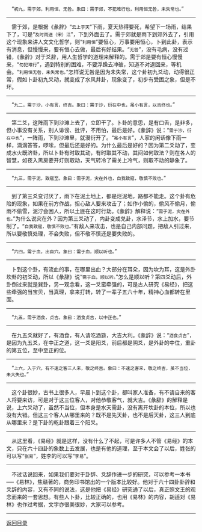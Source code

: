 &emsp;“``初九，需于郊，利用恒，无咎。象曰：需于郊，不犯难行也，利用恒无咎，未失常也。``”
___
&emsp;需于郊，是根据《彖辞》“``云上于天``”下雨，夏天热得要死，希望下一场雨，结果下了，可是“``及时雨送（宋）江``”，下到外面去了。需于郊就是雨下到郊外去了，引用这个现象来讲人文文化哲学，则“``利用恒``”要恒心，万事要用恒心，卜到此卦，表示有消息，但慢慢来，要有恒心去做，最后有好结果。“``无咎``”，没有毛病，没有过错，《彖辞》对于爻辞，用人生哲学的道理来解释的。需于郊是要有恒心慢慢来，“``勿犯难行``”，遇到特别的困难，不要浮躁去冲破，知道不对退回来，等机会。“``利用恒无咎，未失常也。``”怎样说无咎是因为未失常，这个卦初九爻动，动得很正常，假如卜卦初九爻动，就变成了水风井卦，现象变了，初步有受困之象，但是不坏。
___
&emsp;“``九二，需于沙，小有言，终吉。象曰：需于沙，衍在中也，虽小有言，以吉终也。``”
___
&emsp;第二爻，这阵雨下到沙滩上去了，立即干了。卜卦的意思，是有口舌，是非多，但小事没有关系，别人诽谤、批评，不用怕，最后是好。《彖辞》说：“``需于沙，衍在中也``”，一阵雨，下到沙滩里，就漫衍开了。“``虽小有言``”，人家的闲话像下雨一样，滴滴答答，啰嗦，但最后还是好的。为什么最后是好的？因为第二爻动了，变成水火既济卦，所以卜卦有时取其动，有时取其不动，其间如何取法？则在各人的智慧，如夜入黑房要开灯则取动，天气转冷了需关上冷气，则取不动的静象了。
___
&emsp;“``九三，需于泥，致寇至。象曰：需于泥，灾在外也，自我致寇，敬慎不败也。``”
___
&emsp;到了第三爻变讨厌了，雨下在泥土地上，都是烂泥地，路都不能走。这个卦有危险的现象，如果在前方作战，担心敌人要来攻击了；如作小偷的，偷风不偷月，偷雨不偷雪，泥泞会困人，所以土匪在这时行劫。《彖辞》解释说：“``需于泥，灾在外也。``”为什么说灾在外？因为第三爻动了，内卦变成兑卦，水泽节，水上加水，要节制了。“``自我致寇，敬慎不败也。``”有敌人来攻击，也是自己内部问题，把敌人引过来，所以要敬慎处理，不会失败，但不敬不慎还是要失败的。
___
&emsp;“``六四，需于血，出自穴。象曰：需于血，顺以听也。``”
___
&emsp;卜到这个卦，有流血的事，在哪里出血？大部分在耳朵，因为坎为耳，这是外卦坎卦的初爻动，所以《彖辞》说“``需于血，顺以听。``”怎么是顺以听？第四爻动后，外卦倒过来就是巽卦，另一观念看，这一爻蛮牵强的，可是古人研究《易经》，把这些牵强的当宝贝，当真理，拿来打转，转了一辈子五六十年，精神心血都转在里面。
___
&emsp;“``九五，需于酒食，贞吉。象曰：酒食贞吉，以中正也。``”
___
&emsp;在九五爻就好了，有酒食，有人请吃酒筵，大吉大利。《彖辞》说：“``酒食贞吉``”，是因为九五爻，在中正之道，这一爻是阳爻，前后都是阴爻，是外卦的中位，重卦的第五位，至中至正的位。
___
&emsp;“``上六，入于穴，有不速之客三人来，敬之终吉。象曰：不速之客来，敬之终吉，虽不当位，未大失也。``”
___
&emsp;这个卦很妙，古书上很多人，早晨卜到这个卦，都叫家人准备，有不请自来的客人将要来访，可是对于这三位客人，对他恭敬客气，就大吉。《彖辞》的解释是说，上六爻动了，虽然不当位，但本身是水天需卦，没有离开坎卦的本位，所以也没有大错。但这三个客人从哪里来的？既不是先天卦，也不是后天卦，这三人到底从哪里来？是下卦的乾卦跟着三个阳爻。
___
&emsp;从这里看，《易经》就是这样，没有什么了不起，可是许多人不管《易经》的本文，只在六十四卦的象数上去发展，也是有他的道理，至于本文会了以后，姓张的可以写“``张易``”，姓李的可以写“``李易``”。
___
&emsp;不过话说回来，如果我们要对于卦辞、爻辞作进一步的研究，可以参考一本书──《易林》，焦赣著的，商务印书馆出的一个版本比较好。他对于六十四卦卦辞和爻辞的内容，又有不同的说法，这是他把《易经》研究通了以后，真正照文王的观念而来的一套思想。有些人卜卦，比较正确的，也用《易林》的内容，胡适对《易林》也作过考据，文字亦很美很妙，大家可以参考。
___
[返回目录](../../master/README.md#目录)